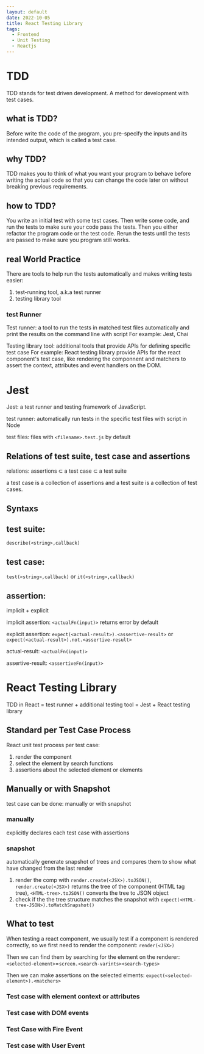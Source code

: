 ```yaml
---
layout: default
date: 2022-10-05
title: React Testing Library
tags:
  - Frontend
  - Unit Testing
  - Reactjs
---
```


# TDD

TDD stands for test driven development. A method for development with test cases.

## what is TDD?

Before write the code of the program, you pre-specify the inputs and its intended output, which is called a test case.

## why TDD?

TDD makes you to think of what you want your program to behave before writing the actual code so that you can change the code later on without breaking previous requirements.

## how to TDD?

You write an initial test with some test cases. Then write some code, and run the tests to make sure your code pass the tests. Then you either refactor the program code or the test code. Rerun the tests until the tests are passed to make sure you program still works.

## real World Practice

There are tools to help run the tests automatically and makes writing tests easier:
1. test-running tool, a.k.a test runner
2. testing library tool

### test Runner

Test runner: a tool to run the tests in matched test files automatically and print the results on the command line with script
For example: Jest, Chai

Testing library tool: additional tools that provide APIs for defining specific test case
For example: React testing library provide APIs for the react component's test case, like rendering the componnent and matchers to assert the context, attributes and event handlers on the DOM.

# Jest

Jest: a test runner and testing framework of JavaScript.

test runner: automatically run tests in the specific test files with script in Node

test files: files with `<filename>.test.js` by default

## Relations of test suite, test case and assertions

relations: assertions  ⊂ a test case  ⊂ a test suite

a test case is a collection of assertions and a test suite is a collection of test cases.

## Syntaxs

## test suite:
  
`describe(<string>,callback)`

## test case: 

`test(<string>,callback)` or `it(<string>,callback)` 

## assertion: 

implicit + explicit

implicit assertion: `<actualFn(input)>` returns error by default

explicit assertion: `expect(<actual-result>).<assertive-result>` or `expect(<actual-result>).not.<assertive-result>`

actual-result: `<actualFn(input)>`

assertive-result: `<assertiveFn(input)>`

# React Testing Library

TDD in React  = test runner + additional testing tool = Jest + React testing library

## Standard per Test Case Process

React unit test process per test case: 
1. render the component
2. select the element by search functions
3. assertions about the selected element or elements

## Manually or with Snapshot

test case can be done: manually or with snapshot

### manually 

explicitly declares each test case with assertions

### snapshot 

automatically generate snapshot of trees and compares them to show what have changed from the last render
1. render the comp with `render.create(<JSX>).toJSON()`, `render.create(<JSX>)` returns the tree of the component (HTML tag tree), `<HTML-tree>.toJSON()` converts the tree to JSON object
2. check if the the tree structure matches the snapshot with `expect(<HTML-tree-JSON>).toMatchSnapshot()`

## What to test

When testing a react component, we usually test if a component is rendered correctly, so we first need to render the component:
`render(<JSX>)`

Then we can  find them by searching for the element on the renderer:
`<selected-element>`=`screen.<search-varints><search-types>`

Then we can make assertions on the selected elments:
`expect(<selected-element>).<matchers>`

### Test case with element context or attributes

### Test case with DOM events

### Test Case with Fire Event

### Test case with User Event










